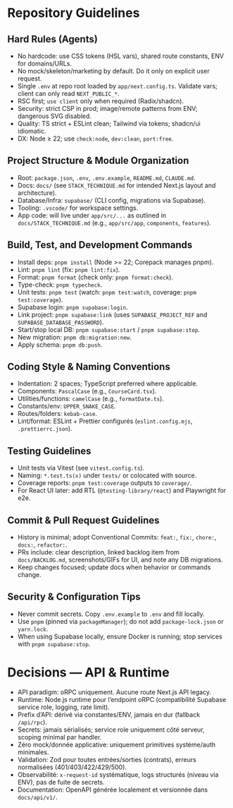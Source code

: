 # Repository Guidelines

## Hard Rules (Agents)

- No hardcode: use CSS tokens (HSL vars), shared route constants, ENV for domains/URLs.
- No mock/skeleton/marketing by default. Do it only on explicit user request.
- Single `.env` at repo root loaded by `app/next.config.ts`. Validate vars; client can only read `NEXT_PUBLIC_*`.
- RSC first; `use client` only when required (Radix/shadcn).
- Security: strict CSP in prod; image/remote patterns from ENV; dangerous SVG disabled.
- Quality: TS strict + ESLint clean; Tailwind via tokens; shadcn/ui idiomatic.
- DX: Node ≥ 22; use `check:node`, `dev:clean`, `port:free`.

## Project Structure & Module Organization

- Root: `package.json`, `.env`, `.env.example`, `README.md`, `CLAUDE.md`.
- Docs: `docs/` (see `STACK_TECHNIQUE.md` for intended Next.js layout and architecture).
- Database/Infra: `supabase/` (CLI config, migrations via Supabase).
- Tooling: `.vscode/` for workspace settings.
- App code: will live under `app/src/...` as outlined in `docs/STACK_TECHNIQUE.md` (e.g., `app/src/app`, `components`, `features`).

## Build, Test, and Development Commands

- Install deps: `pnpm install` (Node >= 22; Corepack manages pnpm).
- Lint: `pnpm lint` (fix: `pnpm lint:fix`).
- Format: `pnpm format` (check only: `pnpm format:check`).
- Type-check: `pnpm typecheck`.
- Unit tests: `pnpm test` (watch: `pnpm test:watch`, coverage: `pnpm test:coverage`).
- Supabase login: `pnpm supabase:login`.
- Link project: `pnpm supabase:link` (uses `SUPABASE_PROJECT_REF` and `SUPABASE_DATABASE_PASSWORD`).
- Start/stop local DB: `pnpm supabase:start` / `pnpm supabase:stop`.
- New migration: `pnpm db:migration:new`.
- Apply schema: `pnpm db:push`.

## Coding Style & Naming Conventions

- Indentation: 2 spaces; TypeScript preferred where applicable.
- Components: `PascalCase` (e.g., `CourseCard.tsx`).
- Utilities/functions: `camelCase` (e.g., `formatDate.ts`).
- Constants/env: `UPPER_SNAKE_CASE`.
- Routes/folders: `kebab-case`.
- Lint/format: ESLint + Prettier configurés (`eslint.config.mjs`, `.prettierrc.json`).

## Testing Guidelines

- Unit tests via Vitest (see `vitest.config.ts`).
- Naming: `*.test.ts(x)` under `tests/` or colocated with source.
- Coverage reports: `pnpm test:coverage` outputs to `coverage/`.
- For React UI later: add RTL (`@testing-library/react`) and Playwright for e2e.

## Commit & Pull Request Guidelines

- History is minimal; adopt Conventional Commits: `feat:`, `fix:`, `chore:`, `docs:`, `refactor:`.
- PRs include: clear description, linked backlog item from `docs/BACKLOG.md`, screenshots/GIFs for UI, and note any DB migrations.
- Keep changes focused; update docs when behavior or commands change.

## Security & Configuration Tips

- Never commit secrets. Copy `.env.example` to `.env` and fill locally.
- Use `pnpm` (pinned via `packageManager`); do not add `package-lock.json` or `yarn.lock`.
- When using Supabase locally, ensure Docker is running; stop services with `pnpm supabase:stop`.

# Decisions — API & Runtime

- API paradigm: oRPC uniquement. Aucune route Next.js API legacy.
- Runtime: Node.js runtime pour l’endpoint oRPC (compatibilité Supabase service role, logging, rate limit).
- Prefix d’API: dérivé via constantes/ENV, jamais en dur (fallback `/api/rpc`).
- Secrets: jamais sérialisés; service role uniquement côté serveur, scoping minimal par handler.
- Zéro mock/donnée applicative: uniquement primitives système/auth minimales.
- Validation: Zod pour toutes entrées/sorties (contrats), erreurs normalisées (401/403/422/429/500).
- Observabilité: `x-request-id` systématique, logs structurés (niveau via ENV), pas de fuite de secrets.
- Documentation: OpenAPI générée localement et versionnée dans `docs/api/v1/`.
